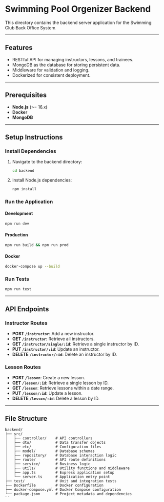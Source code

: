 # Swimming Pool Orgenizer Backend

This directory contains the backend server application for the Swimming Club Back Office System.

---

## Features

- RESTful API for managing instructors, lessons, and trainees.
- MongoDB as the database for storing persistent data.
- Middleware for validation and logging.
- Dockerized for consistent deployment.

---

## Prerequisites

- **Node.js** (>= 16.x)
- **Docker**
- **MongoDB**

---

## Setup Instructions

### Install Dependencies

1. Navigate to the backend directory:

   ```bash
   cd backend
   ```

2. Install Node.js dependencies:
   ```bash
   npm install
   ```

### Run the Application

#### Development

```bash
npm run dev
```

#### Production

```bash
npm run build && npm run prod
```

#### Docker

```bash
docker-compose up --build
```

### Run Tests

```bash
npm run test
```

---

## API Endpoints

### Instructor Routes

- **POST `/instructor`**: Add a new instructor.
- **GET `/instructor`**: Retrieve all instructors.
- **GET `/instructor/single/:id`**: Retrieve a single instructor by ID.
- **PUT `/instructor/:id`**: Update an instructor.
- **DELETE `/instructor/:id`**: Delete an instructor by ID.

### Lesson Routes

- **POST `/lesson`**: Create a new lesson.
- **GET `/lesson/:id`**: Retrieve a single lesson by ID.
- **GET `/lesson`**: Retrieve lessons within a date range.
- **PUT `/lesson/:id`**: Update a lesson.
- **DELETE `/lesson/:id`**: Delete a lesson by ID.

---

## File Structure

```plaintext
backend/
├── src/
│   ├── controller/    # API controllers
│   ├── dto/           # Data transfer objects
│   ├── etc/           # Configuration files
│   ├── model/         # Database schemas
│   ├── repository/    # Database interaction logic
│   ├── route/         # API route definitions
│   ├── service/       # Business logic
│   ├── utils/         # Utility functions and middleware
│   ├── app.ts         # Express application setup
│   └── server.ts      # Application entry point
├── test/              # Unit and integration tests
├── Dockerfile         # Docker configuration
├── docker-compose.yml # Docker Compose configuration
└── package.json       # Project metadata and dependencies
``
